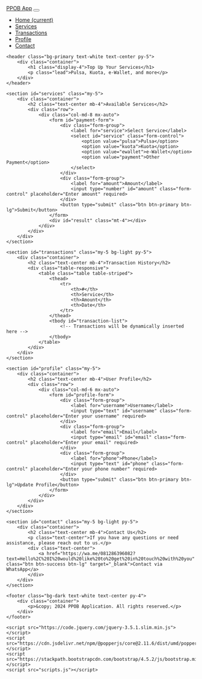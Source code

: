 <!DOCTYPE html>
<html lang="en">
<head>
    <meta charset="UTF-8">
    <meta name="viewport" content="width=device-width, initial-scale=1.0">
    <title>PPOB Application</title>
    <link href="https://stackpath.bootstrapcdn.com/bootstrap/4.5.2/css/bootstrap.min.css" rel="stylesheet">
    <link rel="stylesheet" href="styles.css">
</head>
<body>
    <nav class="navbar navbar-expand-lg navbar-dark bg-primary">
        <a class="navbar-brand" href="#">PPOB App</a>
        <button class="navbar-toggler" type="button" data-toggle="collapse" data-target="#navbarNav" aria-controls="navbarNav" aria-expanded="false" aria-label="Toggle navigation">
            <span class="navbar-toggler-icon"></span>
        </button>
        <div class="collapse navbar-collapse" id="navbarNav">
            <ul class="navbar-nav">
                <li class="nav-item active">
                    <a class="nav-link" href="#">Home <span class="sr-only">(current)</span></a>
                </li>
                <li class="nav-item">
                    <a class="nav-link" href="#services">Services</a>
                </li>
                <li class="nav-item">
                    <a class="nav-link" href="#transactions">Transactions</a>
                </li>
                <li class="nav-item">
                    <a class="nav-link" href="#profile">Profile</a>
                </li>
                <li class="nav-item">
                    <a class="nav-link" href="#contact">Contact</a>
                </li>
            </ul>
        </div>
    </nav>

    <header class="bg-primary text-white text-center py-5">
        <div class="container">
            <h1 class="display-4">Top Up Your Services</h1>
            <p class="lead">Pulsa, Kuota, e-Wallet, and more</p>
        </div>
    </header>

    <section id="services" class="my-5">
        <div class="container">
            <h2 class="text-center mb-4">Available Services</h2>
            <div class="row">
                <div class="col-md-8 mx-auto">
                    <form id="payment-form">
                        <div class="form-group">
                            <label for="service">Select Service</label>
                            <select id="service" class="form-control">
                                <option value="pulsa">Pulsa</option>
                                <option value="kuota">Kuota</option>
                                <option value="ewallet">e-Wallet</option>
                                <option value="payment">Other Payment</option>
                            </select>
                        </div>
                        <div class="form-group">
                            <label for="amount">Amount</label>
                            <input type="number" id="amount" class="form-control" placeholder="Enter amount" required>
                        </div>
                        <button type="submit" class="btn btn-primary btn-lg">Submit</button>
                    </form>
                    <div id="result" class="mt-4"></div>
                </div>
            </div>
        </div>
    </section>

    <section id="transactions" class="my-5 bg-light py-5">
        <div class="container">
            <h2 class="text-center mb-4">Transaction History</h2>
            <div class="table-responsive">
                <table class="table table-striped">
                    <thead>
                        <tr>
                            <th>#</th>
                            <th>Service</th>
                            <th>Amount</th>
                            <th>Date</th>
                        </tr>
                    </thead>
                    <tbody id="transaction-list">
                        <!-- Transactions will be dynamically inserted here -->
                    </tbody>
                </table>
            </div>
        </div>
    </section>

    <section id="profile" class="my-5">
        <div class="container">
            <h2 class="text-center mb-4">User Profile</h2>
            <div class="row">
                <div class="col-md-6 mx-auto">
                    <form id="profile-form">
                        <div class="form-group">
                            <label for="username">Username</label>
                            <input type="text" id="username" class="form-control" placeholder="Enter your username" required>
                        </div>
                        <div class="form-group">
                            <label for="email">Email</label>
                            <input type="email" id="email" class="form-control" placeholder="Enter your email" required>
                        </div>
                        <div class="form-group">
                            <label for="phone">Phone</label>
                            <input type="text" id="phone" class="form-control" placeholder="Enter your phone number" required>
                        </div>
                        <button type="submit" class="btn btn-primary btn-lg">Update Profile</button>
                    </form>
                </div>
            </div>
        </div>
    </section>

    <section id="contact" class="my-5 bg-light py-5">
        <div class="container">
            <h2 class="text-center mb-4">Contact Us</h2>
            <p class="text-center">If you have any questions or need assistance, please reach out to us.</p>
            <div class="text-center">
                <a href="https://wa.me/081286396082?text=Hello%2C%20I%20would%20like%20to%20get%20in%20touch%20with%20you" class="btn btn-success btn-lg" target="_blank">Contact via WhatsApp</a>
            </div>
        </div>
    </section>

    <footer class="bg-dark text-white text-center py-4">
        <div class="container">
            <p>&copy; 2024 PPOB Application. All rights reserved.</p>
        </div>
    </footer>

    <script src="https://code.jquery.com/jquery-3.5.1.slim.min.js"></script>
    <script src="https://cdn.jsdelivr.net/npm/@popperjs/core@2.11.6/dist/umd/popper.min.js"></script>
    <script src="https://stackpath.bootstrapcdn.com/bootstrap/4.5.2/js/bootstrap.min.js"></script>
    <script src="scripts.js"></script>
</body>
</html>

